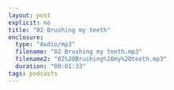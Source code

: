 ```yaml
---
layout: post
explicit: no
title: "02 Brushing my teeth"
enclosure:
  type: "Audio/mp3"
  filename: "02 Brushing my teeth.mp3"
  filename2: "02%20Brushing%20my%20teeth.mp3"
  duration: "00:01:33"
tags: podcasts
---
```


